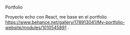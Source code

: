 Portfolio

Proyecto echo con React, me base en el portfolio https://www.behance.net/gallery/178913041/My-portfolio-website/modules/1010545891 .
